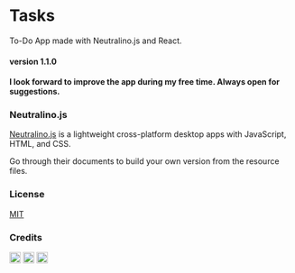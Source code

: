 # Tasks

To-Do App made with Neutralino.js and React.
#### version 1.1.0
#### I look forward to improve the app during my free time. Always open for suggestions.

### Neutralino.js

[Neutralino.js](https://neutralino.js.org/) is a lightweight cross-platform desktop apps with JavaScript, HTML, and CSS.

Go through their documents to build your own version from the resource files.

### License

[MIT](LICENSE)

### Credits

<a href="https://flaticon.com"><img src="https://media.flaticon.com/dist/min/img/logo/flaticon_negative.svg" height="20"></a>
<a href="https://reactjs.org"><img src="https://logos-download.com/wp-content/uploads/2016/09/React_logo_wordmark.png" height="20"></a>
<a href="https://flaticon.com"><img src="https://media.flaticon.com/dist/min/img/logo/flaticon_negative.svg" height="20"></a>
